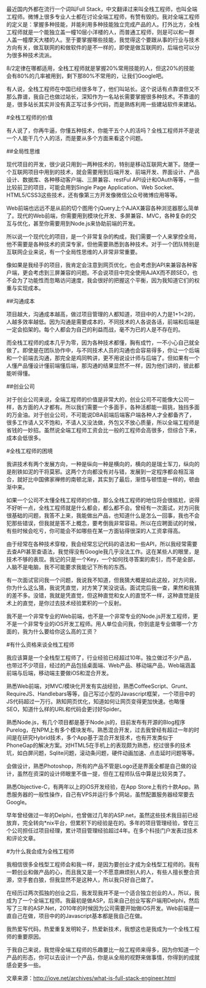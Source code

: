 最近国内外都在流行一个词叫Full Stack，中文翻译过来叫全栈工程师，也叫全端工程师。微博上很多专业人士都在讨论全端工程师，有赞有毁的。我对全端工程师的定义是：掌握多种技能，并能利用多种技能独立完成产品的人。打外比方，全栈工程师就是一个能独立盖一幢10层小洋楼的人，而普通工程师，则是可以和一群人盖一幢摩天大楼的人。至于要掌握哪些技能，我觉得这个要跟从事的行业与技术方向有关，做互联网的和做软件的是不一样的，即使是做互联网的，后端也可以分为很多种技术流派。

8/2定律在哪都适用，全栈工程师就是掌握20%常用技能的人，但这20%的技能会有80%的几率被用到，剩下那80%不常用的，让我们Google吧。

有人说，全栈工程师在中国已经很多年了，他们叫站长。这个说话有点靠谱但又不那么靠谱，我自己也做过站长，深知作为一名站长需要掌握很多种技术。不靠谱的是，很多站长其实并没有真正写过多少代码，而是熟练利用一些建站软件来建站。

#全栈工程师的价值

有人说了，你再牛逼，你懂五种技术，你能干五个人的活吗？全栈工程师并不是说一个人能干几个人的活，而是要从多个方面来看这个问题。

##全局性思维

现代项目的开发，很少说只用到一两种技术的，特别是移动互联网大潮下。随便一个互联网项目中用到的技术，就会需要用到后端开发、前端开发、界面设计、产品设计、数据库、各种移动客户端、三屏兼容、restFul API设计和OAuth等等，一些比较前卫的项目，可能会用到Single Page Application、Web Socket、HTML5/CSS3这些技术，还有像第三方开发像微信公众号微博应用等等。

Web前端也远远不是从前的切个图用个jQuery上个AJAX兼容各种浏览器那么简单了。现代的Web前端，你需要用到模块化开发、多屏兼容、MVC，各种复杂的交互与优化，甚至你需要用到Node.js来协助前端的开发。

所以说一个现代化的项目，是一个非常复杂的构成，我们需要一个人来掌控全局，他不需要是各种技术的资深专家，但他需要熟悉到各种技术。对于一个团队特别是互联网企业来说，有一个全局性思维的人非常非常重要。

像如果是我经手的项目，我肯定会注意到网页优化，也会考虑到API来兼容各种客户端，更会考虑到三屏兼容的问题。不会说项目中完全使用AJAX而不顾SEO，也不会为了功能性而忽略访问速度，我会很好的把握这个平衡，因为我知道它们的权重与实现成本。

##沟通成本

项目越大，沟通成本越高，做过项目管理的人都知道，项目中的人力是1+1<2的，人越多效率越低。因为沟通是需要成本的，不同技术的人各说各话，前端和后端是一定会掐架的。每个人都会为自己的利益而战，毫不为已的人是不存在的。

而全栈工程师的成本几乎为零，因为各种技术都懂，胸有成竹，一不小心自己就全做了。即使是在团队协作中，与不同技术人员的沟通也会容易得多，你让一个后端和一个前端去沟通，那完全是鸡同鸭讲，更不用说设计师与后端了。但如果有一个人懂产品懂设计懂前端懂后端，那沟通的结果显然不一样，因为他们讲的，彼此都能听得懂。

##创业公司

对于创业公司来说，全端工程师的价值是非常大的，创业公司不可能像大公司一样，各方面的人才都有。所以我们需要一个多面手，各种活都能一肩挑，独挡多面的万金油。对于创业公司，不可能说DBA前端后端客户端各种人才全都备齐了，很多工作请人又不饱和，不请人又没法做，外包又不放心质量，所以全端工程师是省钱的一妙招。虽然说全端工程师工资会比一般的工程师会高很多，但综合下来，成本会低很多。

#全栈工程师的困境

我讲技术有两个发展方向，一种是纵向一种是横向的，横向的是瑞士军刀，纵向的是削铁如泥的干将莫邪。这两个方向都没有对与错，发展到一定程序都会相互溶合，就好比中国佛家禅修的南顿北渐，其实到了最后，渐悟与顿悟是一样的，顿由渐中来。

如果一个公司不太懂全栈工程师的价值，那么全栈工程师的地位将会很尴尬，说得不好听一点，全栈工程师就是什么都会，都么都不会。曾经有一次面试，对方问我很基础的问题，我答不上来，我能做出产品，也知道什么是怎么一回事，我也不会犯那些错误，但我就是答不上概念，要考倒我非常容易。所以在应聘面试的时候，有些时候会吃亏，你可能会不如哪些在某一方面钻得很深的人工资拿得高。

由于经常在各种技术穿梭，我会经常忘记代码的语法和一些API，所以我经常需要去查API甚至查语法，我觉得没有Google我几乎没法工作。这在某些人的眼里，是技术不够的表现。我记的只是一个Key，一个如何找寻答案的索引，而不是全部，人脑不是电脑，我不可能要求我能记下所有的东西。

有一次面试官问我一个问题，我说我不知道，但我猜大概是如此这般，对方问我，你为什么这么猜，我说凭直觉，对方笑了笑没说话。面试完后我一查，果然和我猜的差不多。没错，我就是凭直觉，但这种直觉和女人的直觉不一样，这种直觉是技术上的直觉，是你过去技术经验累积的一个反射。

我不是一个非常专业的Web前端，也不是一个非常专业的Node.js开发工程师，更不是一个非常专业的iOS开发工程师。用人单位会问我，你到底是专业做哪一个方面的，我为什么要给你这么高的工资？

#有什么资格来谈全栈工程师

我应该算是一个全栈型工程师了，行业经验已经超过10年。独立做过不少产品，也带过不少项目，经过的产品包括桌面端、Web产品、移动端产品，Web端涵盖前端与后端，移动端主要做iOS和混合开发。

熟悉Web前端，对MVC/模块化开发有实战经验，熟悉CoffeeScript、Grunt、RequireJS、Handlebars等等，自己写过小型的Javascript框架，一个项目中的JS代码超过一万行。熟知网页优化，知道如何让网页变得更加快速。也略懂SEO，知道什么样的URL和代码会更讨好Spider。

熟悉Node.js，有几个项目都是基于Node.js的，目前发布有开源的Blog程序Purelog，在NPM上有多个模块发布。熟悉混合开发，过去我曾经有超过一年的时间是在研究Hybrid技术，多个App基于混合开发技术，也有开发类似于PhoneGap的解决方案。对HTML5在手机上的表现颇为熟悉，挖过很多的技术坑，如白屏问题，Sqlite问题，滚动条问题，硬件动画加速、点击延时问题等等。

会做设计，熟悉Photoshop，所有的产品不管是Logo还是界面全都是自己做的设计，虽然在资深的设计师眼里不值一提，但在工程师队伍中算是比较另类了。

熟悉Objective-C，有两年以上的iOS开发经验，在App Store上有约十款App。熟悉服务器的一般性操作，自己有VPS并运行多个网站，虽然配置服务器经常要去Google。

早年曾经做过一年的Delphi，也曾做过几年的ASP.net，虽然这些技术我目前已经放弃，完全转向*nix平台，但累积下的经验是在的。多年的项目管理经验，曾在三个公司担任过项目经理，累计项目管理经验超过4年。在多个科技门户发表过技术和评论文章。

#为什么我会成为全栈工程师

我相信很多全栈型工程师会和我一样，是因为要创业才成为全栈型工程师的。我有一颗创业和做产品的心，而且我又是一个不愿意麻烦别人的人，有些人擅长整合资源，空手套白狼，但我显然不是这种人，所以我只好自己做了。

在经历过两次孤独的创业之后，我发现我并不是一个适合独立创业的人，所以，我成为了一个全端工程师。我最初是做ASP，后来自己创业写客户端用Delphi，然后写了三年的ASP.Net，2010年的时候因为公司需要开始做iOS开发。Web前端是一直自己在做，项目中的的Javascript基本都是我自己在做。

我热爱写代码，热爱重复发明轮子，热爱新技术，我想这也是我成为一个全栈工程师的重要原因。

于我自己来说，我觉得全端工程师的乐趣要比一般工程师来得多，因为你知道一个产品的形态，你可以去设计一个产品，你是从全局的视野来做事情，你得到的成就感会更多一些。

文章来源：http://iove.net/archives/what-is-full-stack-engineer.html
